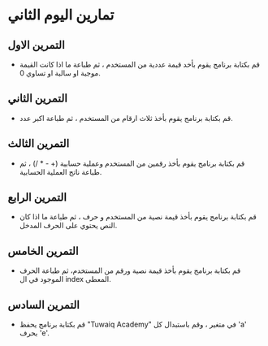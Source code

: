 # تمارين اليوم الثاني


## التمرين الاول
- قم بكتابة برنامج يقوم بأخد قيمة عددية من المستخدم ، ثم طباعة ما اذا كانت القيمة موجبة او سالبة او تساوي 0.

## التمرين الثاني
- قم بكتابة برنامج يقوم بأخذ ثلاث ارقام من المستخدم ، ثم طباعة اكبر عدد.

## التمرين الثالث
- قم بكتابة برنامج يقوم بأخذ رقمين من المستخدم وعملية حسابية (+ - * /) ، ثم طباعة ناتج العملية الحسابية.

## التمرين الرابع 
- قم بكتابة برنامج يقوم بأخذ قيمة نصية من المستخدم و حرف ، ثم طباعة ما اذا كان النص يحتوي على الحرف المدخل.  

## التمرين الخامس 
-  قم بكتابة برنامج يقوم بأخذ قيمة نصية ورقم من المستخدم، ثم طباعة الحرف الموجود في ال index المعطى.

## التمرين السادس
- قم بكتابة برنامج يحفظ "Tuwaiq Academy" في متغير ، وقم باستبدال كل 'a' بحرف 'e'.
